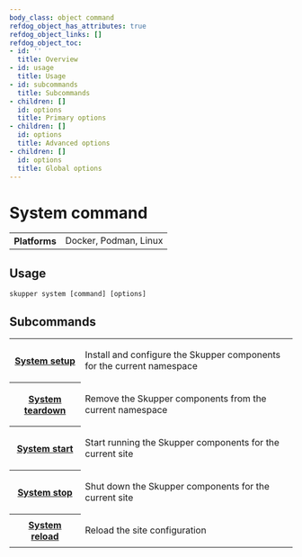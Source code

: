 ```yaml
---
body_class: object command
refdog_object_has_attributes: true
refdog_object_links: []
refdog_object_toc:
- id: ''
  title: Overview
- id: usage
  title: Usage
- id: subcommands
  title: Subcommands
- children: []
  id: options
  title: Primary options
- children: []
  id: options
  title: Advanced options
- children: []
  id: options
  title: Global options
---
```


# System command

<section>

<table class="fields"><tr><th>Platforms</th><td>Docker, Podman, Linux</td></table>

</section>

<section>

## Usage

~~~ shell
skupper system [command] [options]
~~~

</section>

<section>

## Subcommands

<table class="objects">
<tr><th><a href="setup.html">System setup</a></th><td><p>Install and configure the Skupper components for the current namespace</p>
</td></tr>
<tr><th><a href="teardown.html">System teardown</a></th><td><p>Remove the Skupper components from the current namespace</p>
</td></tr>
<tr><th><a href="start.html">System start</a></th><td><p>Start running the Skupper components for the current site</p>
</td></tr>
<tr><th><a href="stop.html">System stop</a></th><td><p>Shut down the Skupper components for the current site</p>
</td></tr>
<tr><th><a href="reload.html">System reload</a></th><td><p>Reload the site configuration</p>
</td></tr>
</table>

</section>

